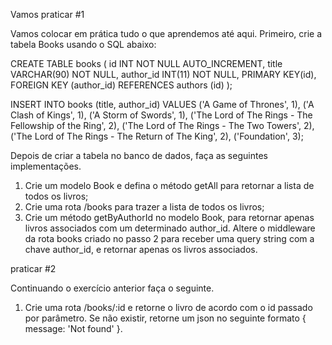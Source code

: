 Vamos praticar #1

Vamos colocar em prática tudo o que aprendemos até aqui. Primeiro, crie a tabela Books usando o SQL abaixo:

CREATE TABLE books (
	id INT NOT NULL AUTO_INCREMENT,
	title VARCHAR(90) NOT NULL,
	author_id INT(11) NOT NULL,
	PRIMARY KEY(id),
	FOREIGN KEY (author_id) REFERENCES authors (id)
);

INSERT INTO books (title, author_id)
VALUES
	('A Game of Thrones', 1),
	('A Clash of Kings', 1),
	('A Storm of Swords', 1),
	('The Lord of The Rings - The Fellowship of the Ring', 2),
	('The Lord of The Rings - The Two Towers', 2),
	('The Lord of The Rings - The Return of The King', 2),
	('Foundation', 3);


Depois de criar a tabela no banco de dados, faça as seguintes implementações.

1) Crie um modelo Book e defina o método getAll para retornar a lista de todos os livros;
2) Crie uma rota /books para trazer a lista de todos os livros;
3) Crie um método getByAuthorId no modelo Book, para retornar apenas livros associados com um determinado author_id. Altere o middleware da rota books criado no passo 2 para receber uma query string com a chave author_id, e retornar apenas os livros associados.


praticar #2

Continuando o exercício anterior faça o seguinte.

1) Crie uma rota /books/:id e retorne o livro de acordo com o id passado por parâmetro. Se não existir, retorne um json no seguinte formato { message: 'Not found' }.